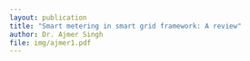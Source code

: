 ```yaml
---
layout: publication
title: "Smart metering in smart grid framework: A review"
author: Dr. Ajmer Singh
file: img/ajmer1.pdf
---
```

